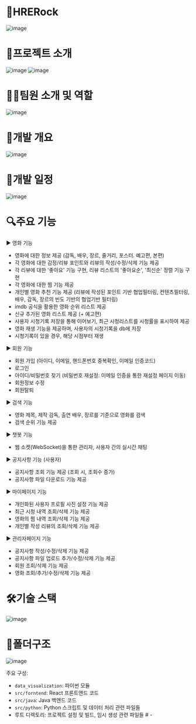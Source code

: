 # 🎥HRERock
![image](https://github.com/user-attachments/assets/9ec816e1-ff2c-4794-867d-ec6fcf9b66dd)


# 📄프로젝트 소개
![image](https://github.com/user-attachments/assets/c8e44710-e5a1-4acb-9068-bf534f994639)
![image](https://github.com/user-attachments/assets/32d1aeba-536c-46d0-b5b8-4d9a05c84d26)


# 🧑‍💻팀원 소개 및 역할
![image](https://github.com/user-attachments/assets/c4fb1392-9ff1-4677-a53e-74204496bb8d)

# 📔개발 개요
![image](https://github.com/user-attachments/assets/1168a681-f2d2-4ec6-9e3c-261c491793bf)

# 📆개발 일정
![image](https://github.com/user-attachments/assets/dd3957bf-0aa7-4467-936b-1ed14a009064)

# 🔍주요 기능
▶ 영화 기능
  - 영화에 대한 정보 제공 (감독, 배우, 장르, 줄거리, 포스터. 예고편, 본편)
  - 각 영화에 대한 감정/리뷰 포인트와 리뷰의 작성/수정/삭제 기능 제공
  - 각 리뷰에 대한 '좋아요' 기능 구현, 리뷰 리스트의 '좋아요순', '최신순' 정렬 기능 구현
  - 각 영화에 대한 찜 기능 제공
  - 개인별 영화 추천 기능 제공 (리뷰에 작성된 포인트 기반 협업필터링, 컨텐츠필터링, 배우, 감독, 장르의 빈도 기반의 협업기반 필터링)
  - imdb 공식을 활용한 영화 순위 리스트 제공
  - 신규 추가된 영화 리스트 제공 (+ 예고편)
  - 사용자 시청기록 저장을 통해 이어보기, 최근 시청리스트를 시청률을 표시하여 제공
  - 영화 재생 기능을 제공하며, 사용자의 시청기록을 db에 저장
  - 시청기록이 있을 경우, 해당 시점부터 재생

▶ 회원 기능
  - 회원 가입 (아이디, 이메일, 핸드폰번호 중복확인, 이메일 인증코드)
  - 로그인
  - 아이디/비밀번호 찾기 (비밀번호 재설정: 이메일 인증을 통한 재설정 페이지 이동)
  - 회원정보 수정
  - 회원탈퇴

▶ 검색 기능
  - 영화 제목, 제작 감독, 출연 배우, 장르를 기준으로 영화를 검색
  - 검색 순위 기능 제공
    
▶ 챗봇 기능
  - 웹 소켓(WebSocket)을 통한 관리자, 사용자 간의 실시간 채팅

▶ 공지사항 기능 (사용자)
  - 공지사항 조회 기능 제공 (조회 시, 조회수 증가)
  - 공지사항 파일 다운로드 기능 제공

▶ 마이페이지 기능
  - 개인화된 사용자 프로필 사진 설정 기능 제공
  - 최근 시청 내역 조회/삭제 기능 제공
  - 영화의 찜 내역 조회/삭제 기능 제공
  - 개인별 작성 리뷰의 조회/삭제 기능 제공

▶ 관리자페이지 기능
  - 공지사항 작성/수정/삭제 기능 제공
  - 공지사항 파일 업로드 추가/수정/삭제 기능 제공
  - 회원 조회/삭제 기능 제공
  - 영화 조회/추가/수정/삭제 기능 제공

# 🛠기술 스택
![image](https://github.com/user-attachments/assets/5c50e200-db18-422e-8ced-23daf6265f54)

# 📂폴더구조
![image](https://github.com/user-attachments/assets/6caf035d-9fd3-4bf4-81c6-8ee24690ce23)





주요 구성:
- `data_visualization`: 파이썬 모듈
- `src/forntend`: React 프론트앤드 코드
- `src/java`: Java 백엔드 코드
- `src/python`: Python 스크립트 및 데이터 처리 관련 파일들
- 루트 디렉토리: 프로젝트 설정 및 빌드, 임시 생성 관련 파일들
#   -  
 